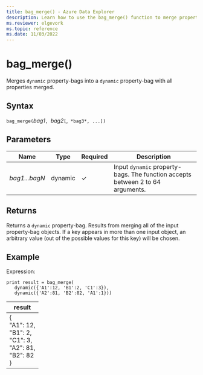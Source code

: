 ```yaml
---
title: bag_merge() - Azure Data Explorer 
description: Learn how to use the bag_merge() function to merge property bags.
ms.reviewer: elgevork
ms.topic: reference
ms.date: 11/03/2022
---
```

# bag_merge()

Merges `dynamic` property-bags into a `dynamic` property-bag with all properties merged.

## Syntax

`bag_merge(`*bag1*`, `*bag2*`[`,` *bag3*, ...])`

## Parameters

| Name | Type | Required | Description |
| -- | -- | -- | -- |
| *bag1...bagN* | dynamic | &check; | Input `dynamic` property-bags. The function accepts between 2 to 64 arguments. |

## Returns

Returns a `dynamic` property-bag. Results from merging all of the input property-bag objects. If a key appears in more than one input object, an arbitrary value (out of the possible values for this key) will be chosen.

## Example

Expression:

<!-- csl: https://help.kusto.windows.net/Samples -->
```kusto
print result = bag_merge(
   dynamic({'A1':12, 'B1':2, 'C1':3}),
   dynamic({'A2':81, 'B2':82, 'A1':1}))
```

|result|
|---|
|{<br>  "A1": 12,<br>  "B1": 2,<br>  "C1": 3,<br>  "A2": 81,<br>  "B2": 82<br>}|
